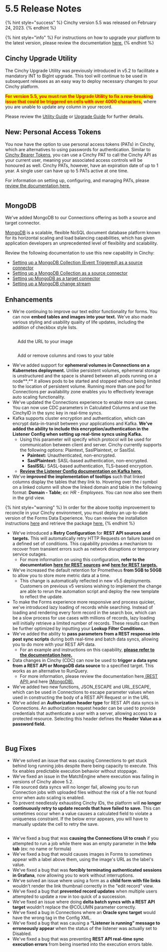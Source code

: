 # 5.5 Release Notes

{% hint style="success" %}
Cinchy version 5.5 was released on February 24, 2023.
{% endhint %}

{% hint style="info" %}
For instructions on how to upgrade your platform to the latest version, please review the documentation [here.](https://platform.docs.cinchy.com/upgrade-guide/upgrade-guides/upgrading-cinchy-versions)
{% endhint %}

## Cinchy Upgrade Utility

The Cinchy Upgrade Utility was previously introduced in v5.2 to facilitate a mandatory INT to BigInt upgrade. This tool will continue to be used in subsequent releases as an easy way to deploy necessary changes to your Cinchy platform.

<mark style="color:red;">**For version 5.5, you must run the Upgrade Utility to fix a row-breaking issue that could be triggered on cells with over 4000 characters,**</mark> where you are unable to update any column in your record.

Please review the [Utility Guide](https://platform.docs.cinchy.com/upgrade-guide/upgrade-guides/upgrading-cinchy-versions/cinchy-upgrade-utility) or [Upgrade Guide](https://platform.docs.cinchy.com/upgrade-guide/upgrade-guides/upgrading-cinchy-versions) for further details.

## New: Personal Access Tokens

You now have the option to use personal access tokens (PATs) in Cinchy, which are alternatives to using passwords for authentication. Similar to [Cinchy Bearer Tokens](https://platform.docs.cinchy.com/api-guide/api-overview/api-authentication#post-bearer-token-request), you can use a Cinchy PAT to call the Cinchy API as your current user, meaning your associated access controls will be honoured as well. Cinchy PATs, however, have an expiration date of up to 1 year. A single user can have up to 5 PATs active at one time.

For information on setting up, configuring, and managing PATs, please [review the documentation here.](https://platform.docs.cinchy.com/guides-for-using-cinchy/user-guides/user-preferences/personal-access-tokens)

<figure><img src="../../.gitbook/assets/image (370).png" alt=""><figcaption></figcaption></figure>

## MongoDB

We've added MongoDB to our Connections offering as both a source and target connector.

[MongoDB](https://www.mongodb.com/what-is-mongodb/features) is a scalable, flexible NoSQL document database platform known for its horizontal scaling and load balancing capabilities, which has given application developers an unprecedented level of flexibility and scalability.

Review the following documentation to use this new capability in Cinchy:

- [Setting up a MongoDB Collection (Event Triggered) as a source connector](https://cli.docs.cinchy.com/builder-guide/configuring-a-data-sync/supported-data-sources/mongodb-collection-cinchy-event-triggered)
- [Setting up a MongoDB Collection as a source connector](https://cli.docs.cinchy.com/builder-guide/configuring-a-data-sync/supported-data-sources/mongodb-collection)
- [Setting up MongoDB as a target connector](https://cli.docs.cinchy.com/builder-guide/configuring-a-data-sync/supported-sync-targets/mongodb-collection-column-based)
- [Setting up a MongoDB change stream](https://cli.docs.cinchy.com/builder-guide/subscribing-to-event-streams/supported-stream-sources/mongodb)

## Enhancements

- We're continuing to improve our text editor functionality for forms. You can now **embed tables and images into your text.** We've also made various styling and usability quality of life updates, including the addition of checkbox style lists.

<figure><img src="../../.gitbook/assets/images-tables-1@2x.png" alt=""><figcaption><p>Add the URL to your image</p></figcaption></figure>

<figure><img src="../../.gitbook/assets/images-tables-4@2x.png" alt=""><figcaption><p>Add or remove columns and rows to your table</p></figcaption></figure>

- We've added support for **ephemeral volumes in Connections on a Kubernetes deployment.** Unlike persistent volumes, ephemeral storage is unstructured and the space is shared between all pods running on a node**;** it allows pods to be started and stopped without being limited to the location of persistent volume. Running more than one pod for Connections per availability zone enables you to effectively leverage auto scaling functionality.
- We've updated the Connections experience to enable more use cases. You can now use CDC parameters in Calculated Columns and use the CinchyID in the sync key in real-time syncs.
- Kafka supports cluster encryption and authentication, which can encrypt data-in-transit between your applications and Kafka. **We've added the ability to include this encryption/authentication in the Listener Config when setting up real-time syncs using Kafka.**
  - Using this parameter will specify which protocol will be used for communication between client and server. Cinchy currently supports the following options: Plaintext, SaslPlaintext, or SaslSsl.
    - **Paintext:** Unauthenticated, non-encrypted.
    - **SaslPlaintext:** SASL-based authentication, non-encrypted.
    - **SaslSSL:** SASL-based authentication, TLS-based encryption.
  - [**Review the Listener Config documentation on Kafka here.**](https://cli.docs.cinchy.com/builder-guide/subscribing-to-event-streams/supported-stream-sources/kafka-topic-json)
- We've **improved the implementation of tooltips** such that linked columns display the tables that they link to. Hovering over the _i_ symbol on a linked column will show the linked domain and table in the following format: **Domain - Table**; _ex: HR - Employees._ You can now also see them in the grid view.

{% hint style="warning" %}
In order for the above tooltip improvement to reconcile in your Cinchy environment, you must deploy an up-to-date version of the Forms Data Experience. You can review the installation instructions [here](https://platform.docs.cinchy.com/guides-for-using-cinchy/builder-guides/cinchydxd-utility/reinstalling-the-data-experience) and retrieve the package [here.](https://github.com/cinchy-co/meta-releases/tree/main/Meta-Forms)
{% endhint %}

- We've introduced a **Retry Configuration** for **REST API sources and targets.** This will automatically retry HTTP Requests on failure based on a defined set of conditions. This capability provides a mechanism to recover from transient errors such as network disruptions or temporary service outages.
  - For more information on using this configuration, **refer to the documentation** [**here for REST sources**](https://cli.docs.cinchy.com/builder-guide/configuring-a-data-sync/supported-data-sources/rest-api#4.-retry-configuration) **and** [**here for REST targets.**](https://cli.docs.cinchy.com/builder-guide/configuring-a-data-sync/supported-sync-targets/rest-api#6.-retry-configuration)
- We've increased the default retention for Prometheus **from 5GB to 50GB** to allow you to store more metric data at a time.
  - This change is automatically reflected in new v5.5 deployments. Customers on previous v5 versions wishing to implement the change are able to rerun the automation script and deploy the new template to reflect the update.
- To make the Forms experience more responsive and process quicker, we've introduced lazy loading of records while searching. Instead of loading and rendering every form record in the search box, which can be a slow process for use cases with millions of records, lazy loading will initially retrieve a limited number of records. These results can then be further optimized by inputting your **Lookup Filter Conditions.**
- We've added the ability to **pass parameters from a REST response into post sync scripts** during both real-time and batch data syncs, allowing you to do more with your REST API data.
  - For an example and instructions on this capability, [**please refer to the documentation here.**](https://cli.docs.cinchy.com/builder-guide/configuring-a-data-sync/supported-sync-targets/rest-api#7.-post-sync-scripts)
- Data changes in Cinchy (CDC) can now be used to **trigger a data sync from a REST API or MongoDB data source** to a specified target. This works as an alternative to RunQuery.
  - For more information, please review the documentation here[ (REST API) ](https://cli.docs.cinchy.com/builder-guide/configuring-a-data-sync/supported-data-sources/rest-api-cinchy-event-triggered)and here [(MongoDB).](https://cli.docs.cinchy.com/builder-guide/configuring-a-data-sync/supported-data-sources/mongodb-collection-cinchy-event-triggered)
- We've added two new functions, JSON_ESCAPE and URL_ESCAPE, which can be used in Connections to escape parameter values when used in constructing the body of a REST API Request or in the URL
- We've added an **Authorization header type** for REST API data syncs in Connections. An authorization request header can be used to provide credentials that authenticate a user with a server, allowing access to a protected resource. Selecting this header defines the **Header Value as a password field.**

<figure><img src="../../.gitbook/assets/FE132FA9-5CCF-4B20-869E-4D4574A0CF62.png" alt=""><figcaption></figcaption></figure>

<figure><img src="../../.gitbook/assets/B3D8EC84-48F5-4FF1-AEED-F8D37CC6F0B6.png" alt=""><figcaption></figcaption></figure>

## Bug Fixes

- We've solved an issue that was causing Connections to get stuck behind long running jobs despite there being capacity to execute. This fix enables predictable execution behavior without stoppage.
- We've fixed an issue in the MatchEngine where execution was failing in versions of Cinchy above 5.2.
- File sourced data syncs will no longer fail, allowing you to run Connection jobs with uploaded files without the risk of a file not found error when auto scaling is enabled.
- To prevent needlessly exhausting Cinchy IDs, the platform will **no longer continuously retry to update records that have failed to save.** This can sometimes occur when a value causes a calculated field to violate a uniqueness constraint. If the below error appears, you will have to manually update the cell to retry the save.

<figure><img src="../../.gitbook/assets/BE5ACD97-83DB-4475-A21B-66A4113F1B59.png" alt=""><figcaption></figcaption></figure>

- We've fixed a bug that was **causing the Connections UI to crash** if you attempted to run a job while there was an empty parameter in the **Info tab** (ex: no name or formula)
- We've fixed a bug that would causes images in Forms to sometimes appear with a label above them, using the image's URL as the label's value.
- We've fixed a bug that was **forcibly terminating authenticated sessions in Grafana**, now allowing you to work without interruptions.
- We've solved an issue where using a form as a **child form with file links** wouldn't render the link thumbnail correctly in the "edit record" view.
- We've fixed a bug that **prevented record updates** when multiple users attempted to update a row in too quick of a succession.
- We've fixed an issue where doing **delta batch syncs with a REST API target** wouldn’t replace the @COLUMN parameter correctly.
- We've fixed a bug in Connections where an **Oracle sync target** would have the wrong tag in the Config XML.
- We've fixed a bug that was causing a **“Listener is running” message to erroneously appear** when the status of the listener was actually set to Disabled.
- We've fixed a bug that was preventing **REST API real-time sync execution errors** from being inserted into the execution errors table.

